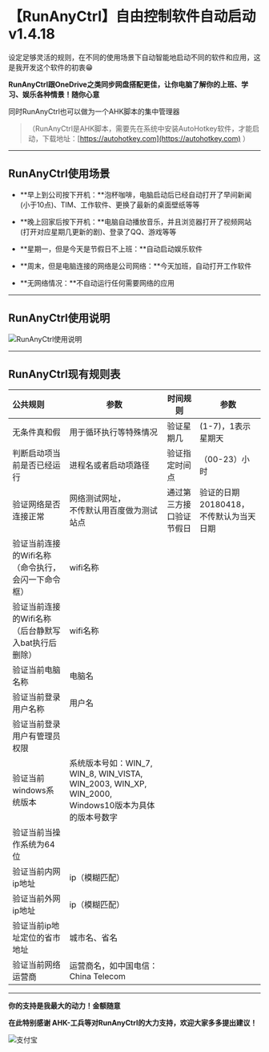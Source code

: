# 【RunAnyCtrl】自由控制软件自动启动 v1.4.18

设定足够灵活的规则，在不同的使用场景下自动智能地启动不同的软件和应用，这是我开发这个软件的初衷😁

**RunAnyCtrl跟OneDrive之类同步网盘搭配更佳，让你电脑了解你的上班、学习、娱乐各种情景！随你心意**


同时RunAnyCtrl也可以做为一个AHK脚本的集中管理器

> （RunAnyCtrl是AHK脚本，需要先在系统中安装AutoHotkey软件，才能启动，下载地址：[https://autohotkey.com](https://autohotkey.com) ）

---

## RunAnyCtrl使用场景

- **早上到公司按下开机：**泡杯咖啡，电脑启动后已经自动打开了早间新闻(小于10点)、TIM、工作软件、更换了最新的桌面壁纸等等
- **晚上回家后按下开机：**电脑自动播放音乐，并且浏览器打开了视频网站(打开对应星期几更新的剧)、登录了QQ、游戏等等

- **星期一，但是今天是节假日不上班：**自动启动娱乐软件
- **周末，但是电脑连接的网络是公司网络：**今天加班，自动打开工作软件

- **无网络情况：**不自动运行任何需要网络的应用

---

## RunAnyCtrl使用说明

![RunAnyCtrl使用说明](https://raw.githubusercontent.com/hui-Zz/RunAnyCtrl/master/RunAnyCtrl使用说明.png)

---
## RunAnyCtrl现有规则表

| 公共规则                                                  | 参数                                                         | 时间规则                 | 参数                                         |
| :-------------------------------------------------------- | ------------------------------------------------------------ | ------------------------ | -------------------------------------------- |
| 无条件真和假                                              | 用于循环执行等特殊情况                                       | 验证星期几               | (1-7)，1表示星期天                           |
| 判断启动项当前是否已经运行                                | 进程名或者启动项路径                                         | 验证指定时间点           | （00-23）小时                                |
| 验证网络是否连接正常                                      | 网络测试网址，<br />不传默认用百度做为测试站点               | 通过第三方接口验证节假日 | 验证的日期20180418，<br />不传默认为当天日期 |
| 验证当前连接的Wifi名称<br />（命令执行，会闪一下命令框）  | wifi名称                                                     |                          |                                              |
| 验证当前连接的Wifi名称<br />（后台静默写入bat执行后删除） | wifi名称                                                     |                          |                                              |
| 验证当前电脑名称                                          | 电脑名                                                       |                          |                                              |
| 验证当前登录用户名称                                      | 用户名                                                       |                          |                                              |
| 验证当前登录用户有管理员权限                              |                                                              |                          |                                              |
| 验证当前windows系统版本                                   | 系统版本号如：WIN_7, WIN_8, WIN_VISTA, WIN_2003, WIN_XP, WIN_2000, <br />Windows10版本为具体的版本号数字 |                          |                                              |
| 验证当前当操作系统为64位                                  |                                                              |                          |                                              |
| 验证当前内网ip地址                                        | ip（模糊匹配）                                               |                          |                                              |
| 验证当前外网ip地址                                        | ip（模糊匹配）                                               |                          |                                              |
| 验证当前ip地址定位的省市地址                              | 城市名、省名                                                 |                          |                                              |
| 验证当前网络运营商                                        | 运营商名，如中国电信：China Telecom                          |                          |                                              |

---

**你的支持是我最大的动力！金额随意**

**在此特别感谢 AHK-工兵等对RunAnyCtrl的大力支持，欢迎大家多多提出建议！**



![支付宝](https://raw.githubusercontent.com/hui-Zz/RunAny/master/支持RunAny.jpg)
